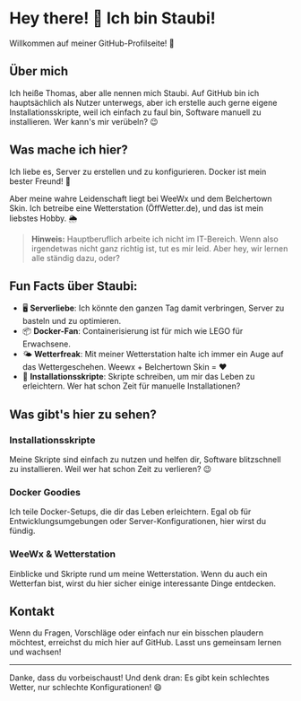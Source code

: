 # Hey there! 👋 Ich bin Staubi!

Willkommen auf meiner GitHub-Profilseite! 🎉

## Über mich

Ich heiße Thomas, aber alle nennen mich Staubi. Auf GitHub bin ich hauptsächlich als Nutzer unterwegs, aber ich erstelle auch gerne eigene Installationsskripte, weil ich einfach zu faul bin, Software manuell zu installieren. Wer kann's mir verübeln? 😉

## Was mache ich hier?

Ich liebe es, Server zu erstellen und zu konfigurieren. Docker ist mein bester Freund! 🐳

Aber meine wahre Leidenschaft liegt bei WeeWx und dem Belchertown Skin. Ich betreibe eine Wetterstation (ÖffWetter.de), und das ist mein liebstes Hobby. 🌦️

> **Hinweis:** Hauptberuflich arbeite ich nicht im IT-Bereich. Wenn also irgendetwas nicht ganz richtig ist, tut es mir leid. Aber hey, wir lernen alle ständig dazu, oder?

## Fun Facts über Staubi:

- 🖥️ **Serverliebe**: Ich könnte den ganzen Tag damit verbringen, Server zu basteln und zu optimieren.
- 📦 **Docker-Fan**: Containerisierung ist für mich wie LEGO für Erwachsene.
- 🌤️ **Wetterfreak**: Mit meiner Wetterstation halte ich immer ein Auge auf das Wettergeschehen. Weewx + Belchertown Skin = ❤️
- 🚀 **Installationsskripte**: Skripte schreiben, um mir das Leben zu erleichtern. Wer hat schon Zeit für manuelle Installationen?

## Was gibt's hier zu sehen?

### Installationsskripte
Meine Skripte sind einfach zu nutzen und helfen dir, Software blitzschnell zu installieren. Weil wer hat schon Zeit zu verlieren? 😉

### Docker Goodies
Ich teile Docker-Setups, die dir das Leben erleichtern. Egal ob für Entwicklungsumgebungen oder Server-Konfigurationen, hier wirst du fündig.

### WeeWx & Wetterstation
Einblicke und Skripte rund um meine Wetterstation. Wenn du auch ein Wetterfan bist, wirst du hier sicher einige interessante Dinge entdecken.

## Kontakt

Wenn du Fragen, Vorschläge oder einfach nur ein bisschen plaudern möchtest, erreichst du mich hier auf GitHub. Lasst uns gemeinsam lernen und wachsen!

---

Danke, dass du vorbeischaust! Und denk dran: Es gibt kein schlechtes Wetter, nur schlechte Konfigurationen! 😄
